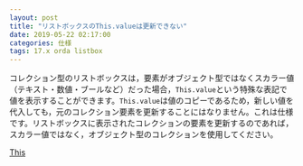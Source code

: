 ```yaml
---
layout: post
title: "リストボックスのThis.valueは更新できない"
date: 2019-05-22 02:17:00
categories: 仕様
tags: 17.x orda listbox
---
```


コレクション型のリストボックスは，要素がオブジェクト型ではなくスカラー値（テキスト・数値・ブールなど）だった場合，``This.value``という特殊な表記で値を表示することができます。``This.value``は値のコピーであるため，新しい値を代入しても，元のコレクション要素を更新することにはなりません。これは仕様です。リストボックスに表示されたコレクションの要素を更新するのであれば，スカラー値ではなく，オブジェクト型のコレクションを使用してください。

<i class="fa fa-external-link" aria-hidden="true"></i> [This](https://doc.4d.com/4Dv17/4D/17.1/This.301-4178635.ja.html)
